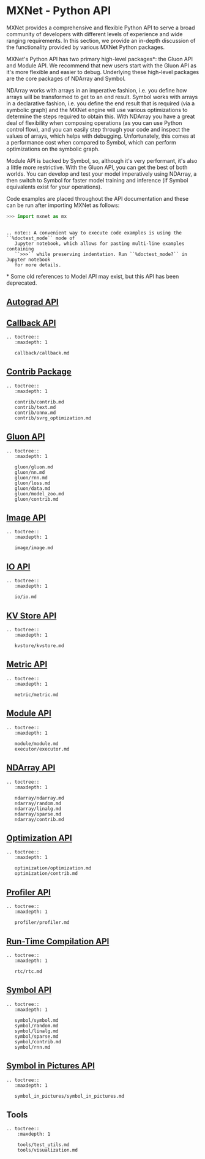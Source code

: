# MXNet - Python API

MXNet provides a comprehensive and flexible Python API to serve a broad community of developers with different levels of experience and wide ranging requirements. In this section, we provide an in-depth discussion of the functionality provided by various MXNet Python packages.

MXNet's Python API has two primary high-level packages*: the Gluon API and Module API. We recommend that new users start with the Gluon API as it's more flexible and easier to debug. Underlying these high-level packages are the core packages of NDArray and Symbol.

NDArray works with arrays in an imperative fashion, i.e. you define how arrays will be transformed to get to an end result. Symbol works with arrays in a declarative fashion, i.e. you define the end result that is required (via a symbolic graph) and the MXNet engine will use various optimizations to determine the steps required to obtain this. With NDArray you have a great deal of flexibility when composing operations (as you can use Python control flow), and you can easily step through your code and inspect the values of arrays, which helps with debugging. Unfortunately, this comes at a performance cost when compared to Symbol, which can perform optimizations on the symbolic graph.

Module API is backed by Symbol, so, although it's very performant, it's also a little more restrictive. With the Gluon API, you can get the best of both worlds. You can develop and test your model imperatively using NDArray, a then switch to Symbol for faster model training and inference (if Symbol equivalents exist for your operations).

Code examples are placed throughout the API documentation and these can be run after importing MXNet as follows:

```python
>>> import mxnet as mx
```

```eval_rst

.. note:: A convenient way to execute code examples is using the ``%doctest_mode`` mode of
   Jupyter notebook, which allows for pasting multi-line examples containing
   ``>>>`` while preserving indentation. Run ``%doctest_mode?`` in Jupyter notebook
   for more details.

```

\* Some old references to Model API may exist, but this API has been deprecated.

## [Autograd API](autograd/autograd.md)


## [Callback API](callback/callback.md)

```eval_rst
.. toctree::
   :maxdepth: 1

   callback/callback.md
```

## [Contrib Package](contrib/contrib.md)


```eval_rst
.. toctree::
   :maxdepth: 1

   contrib/contrib.md
   contrib/text.md
   contrib/onnx.md
   contrib/svrg_optimization.md
```

## [Gluon API](gluon/gluon.md)

```eval_rst
.. toctree::
   :maxdepth: 1

   gluon/gluon.md
   gluon/nn.md
   gluon/rnn.md
   gluon/loss.md
   gluon/data.md
   gluon/model_zoo.md
   gluon/contrib.md
```

## [Image API](image/image.md)

```eval_rst
.. toctree::
   :maxdepth: 1

   image/image.md
```

## [IO API](io/io.md)


```eval_rst
.. toctree::
   :maxdepth: 1

   io/io.md
```

## [KV Store API](kvstore/kvstore.md)

```eval_rst
.. toctree::
   :maxdepth: 1

   kvstore/kvstore.md
```

## [Metric API](metric/metric.md)

```eval_rst
.. toctree::
   :maxdepth: 1

   metric/metric.md
```

## [Module API](module/module.md)

```eval_rst
.. toctree::
   :maxdepth: 1

   module/module.md
   executor/executor.md
```

## [NDArray API](ndarray/ndarray.md)

```eval_rst
.. toctree::
   :maxdepth: 1

   ndarray/ndarray.md
   ndarray/random.md
   ndarray/linalg.md
   ndarray/sparse.md
   ndarray/contrib.md
```

## [Optimization API](optimization/optimization.md)

```eval_rst
.. toctree::
   :maxdepth: 1

   optimization/optimization.md
   optimization/contrib.md
```

## [Profiler API](profiler/profiler.md)

```eval_rst
.. toctree::
   :maxdepth: 1

   profiler/profiler.md
```

## [Run-Time Compilation API](rtc/rtc.md)

```eval_rst
.. toctree::
   :maxdepth: 1

   rtc/rtc.md
```

## [Symbol API](symbol/symbol.md)

```eval_rst
.. toctree::
   :maxdepth: 1

   symbol/symbol.md
   symbol/random.md
   symbol/linalg.md
   symbol/sparse.md
   symbol/contrib.md
   symbol/rnn.md
```

## [Symbol in Pictures API](symbol_in_pictures/symbol_in_pictures.md)

```eval_rst
.. toctree::
   :maxdepth: 1

   symbol_in_pictures/symbol_in_pictures.md
```

## Tools

```eval_rst
.. toctree::
    :maxdepth: 1

    tools/test_utils.md
    tools/visualization.md
```
